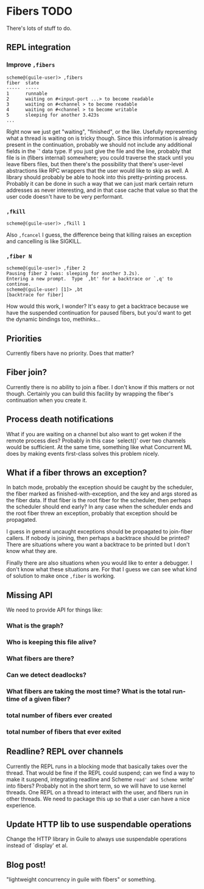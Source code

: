 # Fibers TODO

There's lots of stuff to do.

## REPL integration

### Improve `,fibers`

```
scheme@(guile-user)> ,fibers
fiber  state
-----  -----
1      runnable
2      waiting on #<input-port ...> to become readable
3      waiting on #<channel > to become readable
4      waiting on #<channel > to become writable
5      sleeping for another 3.423s
...
```

Right now we just get "waiting", "finished", or the like.  Usefully
representing what a thread is waiting on is tricky though.  Since this
information is already present in the continuation, probably we should
not include any additional fields in the `<fiber>' data type.  If you
just give the file and the line, probably that file is in (fibers
internal) somewhere; you could traverse the stack until you leave
fibers files, but then there's the possibility that there's user-level
abstractions like RPC wrappers that the user would like to skip as
well.  A library should probably be able to hook into this
pretty-printing process.  Probably it can be done in such a way that
we can just mark certain return addresses as never interesting, and in
that case cache that value so that the user code doesn't have to be
very performant.

### `,fkill`
```
scheme@(guile-user)> ,fkill 1
```

Also `,fcancel` I guess, the difference being that killing raises an
exception and cancelling is like SIGKILL.

### `,fiber N`
```
scheme@(guile-user)> ,fiber 2
Pausing fiber 2 (was: sleeping for another 3.2s).
Entering a new prompt.  Type `,bt' for a backtrace or `,q' to continue.
scheme@(guile-user) [1]> ,bt
[backtrace for fiber]
```

How would this work, I wonder?  It's easy to get a backtrace because
we have the suspended continuation for paused fibers, but you'd want
to get the dynamic bindings too, methinks...

## Priorities

Currently fibers have no priority.  Does that matter?

## Fiber join?

Currently there is no ability to join a fiber.  I don't know if this
matters or not though.  Certainly you can build this facility by
wrapping the fiber's continuation when you create it.

## Process death notifications

What if you are waiting on a channel but also want to get woken if the
remote process dies?  Probably in this case `select()' over two
channels would be sufficient.  At the same time, something like what
Concurrent ML does by making events first-class solves this problem
nicely.

## What if a fiber throws an exception?

In batch mode, probably the exception should be caught by the
scheduler, the fiber marked as finished-with-exception, and the key
and args stored as the fiber data.  If that fiber is the root fiber
for the scheduler, then perhaps the scheduler should end early?  In
any case when the scheduler ends and the root fiber threw an
exception, probably that exception should be propagated.

I guess in general uncaught exceptions should be propagated to
join-fiber callers.  If nobody is joining, then perhaps a backtrace
should be printed?  There are situations where you want a backtrace to
be printed but I don't know what they are.

Finally there are also situations when you would like to enter a
debugger.  I don't know what these situations are.  For that I guess
we can see what kind of solution to make once `,fiber` is working.

## Missing API

We need to provide API for things like:
### What is the graph?
### Who is keeping this file alive?
### What fibers are there?
### Can we detect deadlocks?
### What fibers are taking the most time?  What is the total run-time of a given fiber?
### total number of fibers ever created
### total number of fibers that ever exited

## Readline?  REPL over channels

Currently the REPL runs in a blocking mode that basically takes over
the thread.  That would be fine if the REPL could suspend; can we find
a way to make it suspend, integrating readline and Scheme `read' and
Scheme `write' into fibers?  Probably not in the short term, so we
will have to use kernel threads.  One REPL on a thread to interact
with the user, and fibers run in other threads.  We need to package
this up so that a user can have a nice experience.

## Update HTTP lib to use suspendable operations

Change the HTTP library in Guile to always use suspendable operations
instead of `display' et al.

## Blog post!

"lightweight concurrency in guile with fibers" or something.
